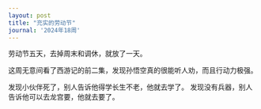 ```yaml
---
layout: post
title: "充实的劳动节"
journal: '2024年18周'
---
```


劳动节五天，去掉周末和调休，就放了一天。

这周无意间看了西游记的前二集，发现孙悟空真的很能听人劝，而且行动力极强。

发现小伙伴死了，别人告诉他得学长生不老，他就去学了。
发现没有兵器，别人告诉他可以去龙宫要，他就去要了。
